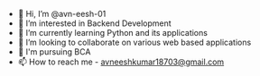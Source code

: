 - 👋 Hi, I’m @avn-eesh-01
- 👀 I’m interested in Backend Development
- 🌱 I’m currently learning Python and its applications
- 💞️ I’m looking to collaborate on various web based applications
- 🌱 I'm pursuing BCA
- 📫 How to reach me - avneeshkumar18703@gmail.com

<!---
avn-eesh-01/avn-eesh-01 is a ✨ special ✨ repository because its `README.md` (this file) appears on your GitHub profile.
You can click the Preview link to take a look at your changes.
--->
